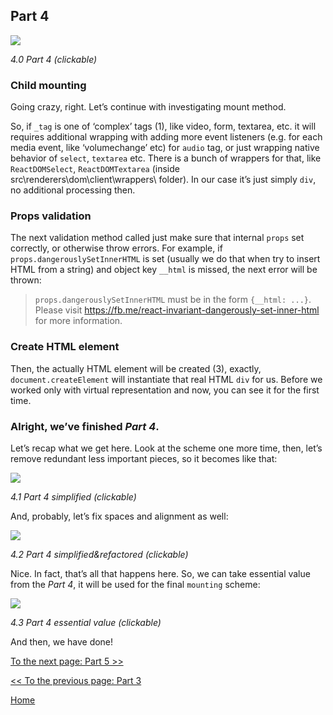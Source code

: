 ## Part 4

[![](https://rawgit.com/Bogdan-Lyashenko/Under-the-hood-ReactJS/master/stack/images/4/part-4.svg)](https://rawgit.com/Bogdan-Lyashenko/Under-the-hood-ReactJS/master/stack/images/4/part-4.svg)

<em>4.0 Part 4 (clickable)</em>

### Child mounting

Going crazy, right. Let’s continue with investigating mount method.

So, if `_tag` is one of ‘complex’ tags (1), like video, form, textarea, etc. it will requires additional wrapping with adding more event listeners (e.g. for each media event, like ‘volumechange’ etc) for `audio` tag, or just wrapping native behavior of `select`, `textarea` etc.
There is a bunch of wrappers for that, like `ReactDOMSelect`, `ReactDOMTextarea` (inside src\renderers\dom\client\wrappers\ folder). In our case it’s just simply `div`, no additional processing then.

### Props validation

The next validation method called just make sure that internal `props` set correctly, or otherwise throw errors. For example, if `props.dangerouslySetInnerHTML` is set (usually we do that when try to insert HTML from a string) and object key `__html` is missed, the next error will be thrown:

> `props.dangerouslySetInnerHTML` must be in the form `{__html: ...}`.  Please visit https://fb.me/react-invariant-dangerously-set-inner-html for more information.

### Create HTML element

Then, the actually HTML element will be created (3), exactly, `document.createElement` will instantiate that real HTML `div` for us. Before we worked only with virtual representation and now, you can see it for the first time.


### Alright, we’ve finished *Part 4*.

Let’s recap what we get here. Look at the scheme one more time, then, let’s remove redundant less important pieces, so it becomes like that:

[![](https://rawgit.com/Bogdan-Lyashenko/Under-the-hood-ReactJS/master/stack/images/4/part-4-A.svg)](https://rawgit.com/Bogdan-Lyashenko/Under-the-hood-ReactJS/master/stack/images/4/part-4-A.svg)

<em>4.1 Part 4 simplified (clickable)</em>

And, probably, let’s fix spaces and alignment as well:

[![](https://rawgit.com/Bogdan-Lyashenko/Under-the-hood-ReactJS/master/stack/images/4/part-4-B.svg)](https://rawgit.com/Bogdan-Lyashenko/Under-the-hood-ReactJS/master/stack/images/4/part-4-B.svg)

<em>4.2 Part 4 simplified&refactored (clickable)</em>

Nice. In fact, that’s all that happens here. So, we can take essential value from the *Part 4*, it will be used for the final `mounting` scheme:

[![](https://rawgit.com/Bogdan-Lyashenko/Under-the-hood-ReactJS/master/stack/images/4/part-4-C.svg)](https://rawgit.com/Bogdan-Lyashenko/Under-the-hood-ReactJS/master/stack/images/4/part-4-C.svg)

<em>4.3 Part 4 essential value (clickable)</em>

And then, we have done!


[To the next page: Part 5 >>](./Part-5.md)

[<< To the previous page: Part 3](./Part-3.md)


[Home](../../README.md)
